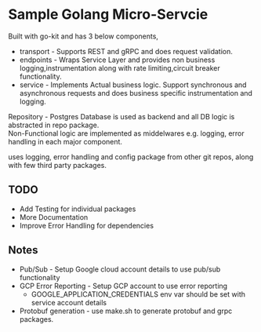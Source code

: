 # Sample Golang Micro-Servcie

  Built with go-kit and has 3 below components, 
  - transport - Supports REST and gRPC and does request validation. 
  - endpoints - Wraps Service Layer and provides non business logging,instrumentation along with 
			  rate limiting,circuit breaker functionality. 
  - service   - Implements Actual business logic. Support synchronous and asynchronous requests and 
			  does business specific instrumentation and logging. 

  Repository - Postgres Database is used as backend and all DB logic is abstracted in repo package. \
  Non-Functional logic are implemented as middelwares e.g. logging, error handling in each major component. 

  uses logging, error handling and config package from other git repos, along with few third party packages. 

## TODO
 - Add Testing for individual packages 
 - More Documentation 
 - Improve Error Handling for dependencies

## Notes 
 - Pub/Sub - Setup Google cloud account details to use pub/sub functionality
 - GCP Error Reporting - Setup GCP account to use error reporting
   - GOOGLE_APPLICATION_CREDENTIALS env var should be set with service account details
 - Protobuf generation - use make.sh to generate protobuf and grpc packages.
